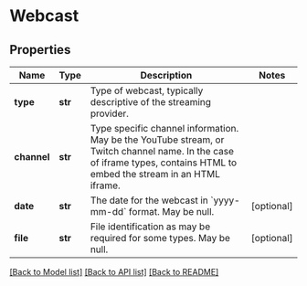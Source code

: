 # Webcast

## Properties
Name | Type | Description | Notes
------------ | ------------- | ------------- | -------------
**type** | **str** | Type of webcast, typically descriptive of the streaming provider. | 
**channel** | **str** | Type specific channel information. May be the YouTube stream, or Twitch channel name. In the case of iframe types, contains HTML to embed the stream in an HTML iframe. | 
**date** | **str** | The date for the webcast in &#x60;yyyy-mm-dd&#x60; format. May be null. | [optional] 
**file** | **str** | File identification as may be required for some types. May be null. | [optional] 

[[Back to Model list]](../README.md#documentation-for-models) [[Back to API list]](../README.md#documentation-for-api-endpoints) [[Back to README]](../README.md)


